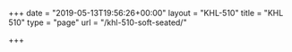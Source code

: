 +++
date = "2019-05-13T19:56:26+00:00"
layout = "KHL-510"
title = "KHL 510"
type = "page"
url = "/khl-510-soft-seated/"

+++